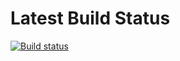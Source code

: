 # Latest Build Status
[![Build status](https://travis-ci.org/fduman/dht11_esp8266.svg?branch=master)](https://travis-ci.org/fduman/dht11_esp8266)
